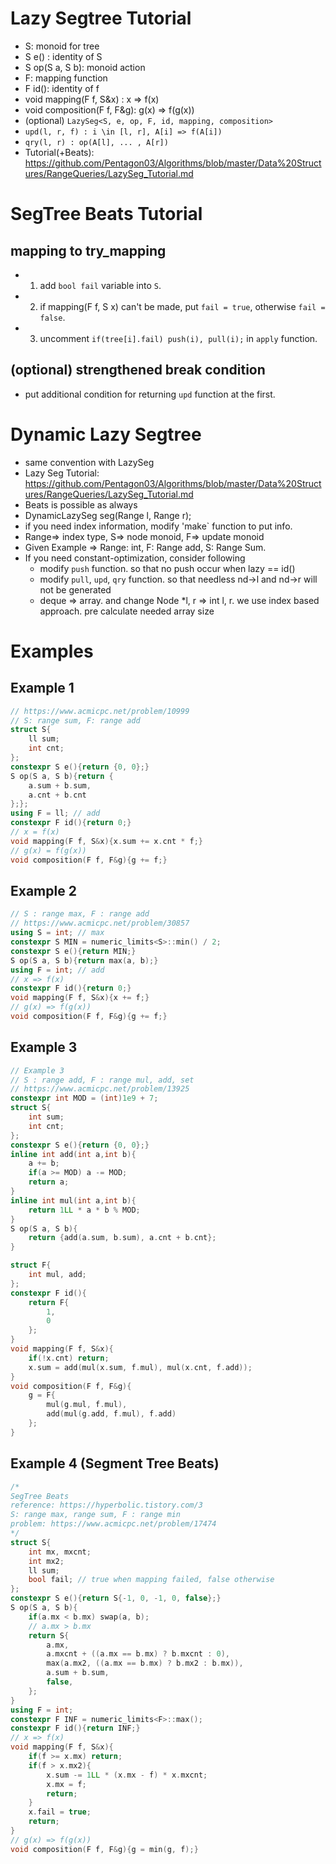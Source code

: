 # Lazy Segtree Tutorial
- S: monoid for tree
- S e() : identity of S
- S op(S a, S b): monoid action
- F: mapping function
- F id(): identity of f
- void mapping(F f, S&x) : x => f(x)
- void composition(F f, F&g): g(x) => f(g(x))
- (optional) `LazySeg<S, e, op, F, id, mapping, composition>`
- `upd(l, r, f) : i \in [l, r], A[i] => f(A[i])`
- `qry(l, r) : op(A[l], ... , A[r])`
- Tutorial(+Beats): https://github.com/Pentagon03/Algorithms/blob/master/Data%20Structures/RangeQueries/LazySeg_Tutorial.md

# SegTree Beats Tutorial
## mapping to try_mapping
- 1. add `bool fail` variable into `S`.
- 2. if mapping(F f, S x) can't be made, put `fail = true`, otherwise `fail = false`.
- 3. uncomment `if(tree[i].fail) push(i), pull(i);` in `apply` function.
## (optional) strengthened break condition
- put additional condition for returning `upd` function at the first.

# Dynamic Lazy Segtree
- same convention with LazySeg
- Lazy Seg Tutorial: https://github.com/Pentagon03/Algorithms/blob/master/Data%20Structures/RangeQueries/LazySeg_Tutorial.md
- Beats is possible as always
- DynamicLazySeg seg(Range l, Range r);
- if you need index information, modify 'make` function to put info.
- Range=> index type, S=> node monoid, F=> update monoid
- Given Example => Range: int, F: Range add, S: Range Sum.
- If you need constant-optimization, consider following
    - modify `push` function. so that no push occur when lazy == id()
    - modify `pull`, `upd`, `qry` function. so that needless nd->l and nd->r will not be generated
    - deque => array. and change Node *l, r => int l, r. we use index based approach. pre calculate needed array size

# Examples
## Example 1
```cpp
// https://www.acmicpc.net/problem/10999
// S: range sum, F: range add
struct S{
    ll sum;
    int cnt;
};
constexpr S e(){return {0, 0};}
S op(S a, S b){return {
    a.sum + b.sum,
    a.cnt + b.cnt
};};
using F = ll; // add
constexpr F id(){return 0;}
// x = f(x)
void mapping(F f, S&x){x.sum += x.cnt * f;}
// g(x) = f(g(x))
void composition(F f, F&g){g += f;}
```

## Example 2
```cpp
// S : range max, F : range add
// https://www.acmicpc.net/problem/30857
using S = int; // max
constexpr S MIN = numeric_limits<S>::min() / 2; 
constexpr S e(){return MIN;}
S op(S a, S b){return max(a, b);}
using F = int; // add
// x => f(x)
constexpr F id(){return 0;}
void mapping(F f, S&x){x += f;}
// g(x) => f(g(x))
void composition(F f, F&g){g += f;}
```

## Example 3
```cpp
// Example 3
// S : range add, F : range mul, add, set 
// https://www.acmicpc.net/problem/13925
constexpr int MOD = (int)1e9 + 7;
struct S{
    int sum;
    int cnt;
};
constexpr S e(){return {0, 0};}
inline int add(int a,int b){
    a += b;
    if(a >= MOD) a -= MOD;
    return a;
}
inline int mul(int a,int b){
    return 1LL * a * b % MOD;
}
S op(S a, S b){
    return {add(a.sum, b.sum), a.cnt + b.cnt};
}

struct F{
    int mul, add;
};
constexpr F id(){
    return F{
        1,
        0
    };
}
void mapping(F f, S&x){
    if(!x.cnt) return;
    x.sum = add(mul(x.sum, f.mul), mul(x.cnt, f.add));
}
void composition(F f, F&g){
    g = F{
        mul(g.mul, f.mul),
        add(mul(g.add, f.mul), f.add)
    };
}
```

## Example 4 (Segment Tree Beats)
```cpp
/*
SegTree Beats
reference: https://hyperbolic.tistory.com/3
S: range max, range sum, F : range min
problem: https://www.acmicpc.net/problem/17474
*/
struct S{
    int mx, mxcnt;
    int mx2;
    ll sum;
    bool fail; // true when mapping failed, false otherwise
};
constexpr S e(){return S{-1, 0, -1, 0, false};}
S op(S a, S b){
    if(a.mx < b.mx) swap(a, b);
    // a.mx > b.mx
    return S{
        a.mx,
        a.mxcnt + ((a.mx == b.mx) ? b.mxcnt : 0),
        max(a.mx2, ((a.mx == b.mx) ? b.mx2 : b.mx)),
        a.sum + b.sum,
        false,
    };
}
using F = int;
constexpr F INF = numeric_limits<F>::max();
constexpr F id(){return INF;}
// x => f(x)
void mapping(F f, S&x){
    if(f >= x.mx) return;
    if(f > x.mx2){
        x.sum -= 1LL * (x.mx - f) * x.mxcnt;
        x.mx = f;
        return;
    }
    x.fail = true;
    return;
}
// g(x) => f(g(x))
void composition(F f, F&g){g = min(g, f);}
```